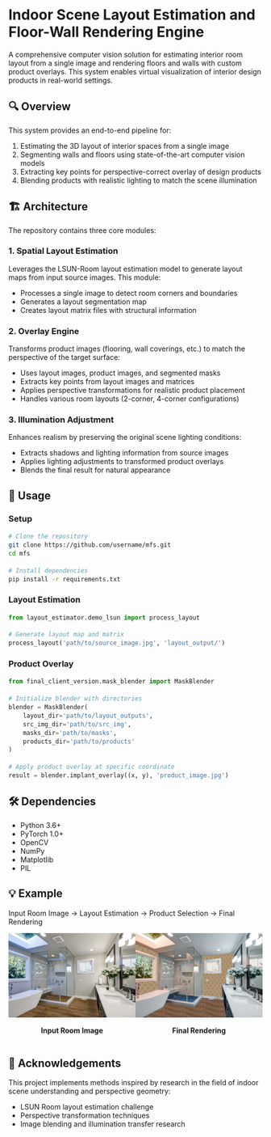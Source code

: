 # Indoor Scene Layout Estimation and Floor-Wall Rendering Engine

A comprehensive computer vision solution for estimating interior room layout from a single image and rendering floors and walls with custom product overlays. This system enables virtual visualization of interior design products in real-world settings.

## 🔍 Overview

This system provides an end-to-end pipeline for:
1. Estimating the 3D layout of interior spaces from a single image
2. Segmenting walls and floors using state-of-the-art computer vision models
3. Extracting key points for perspective-correct overlay of design products
4. Blending products with realistic lighting to match the scene illumination

## 🏗️ Architecture

The repository contains three core modules:

### 1. Spatial Layout Estimation

Leverages the LSUN-Room layout estimation model to generate layout maps from input source images. This module:
- Processes a single image to detect room corners and boundaries
- Generates a layout segmentation map
- Creates layout matrix files with structural information

### 2. Overlay Engine

Transforms product images (flooring, wall coverings, etc.) to match the perspective of the target surface:
- Uses layout images, product images, and segmented masks
- Extracts key points from layout images and matrices 
- Applies perspective transformations for realistic product placement
- Handles various room layouts (2-corner, 4-corner configurations)

### 3. Illumination Adjustment

Enhances realism by preserving the original scene lighting conditions:
- Extracts shadows and lighting information from source images
- Applies lighting adjustments to transformed product overlays
- Blends the final result for natural appearance

## 🚀 Usage

### Setup
```bash
# Clone the repository
git clone https://github.com/username/mfs.git
cd mfs

# Install dependencies
pip install -r requirements.txt
```

### Layout Estimation
```python
from layout_estimator.demo_lsun import process_layout

# Generate layout map and matrix
process_layout('path/to/source_image.jpg', 'layout_output/')
```

### Product Overlay
```python
from final_client_version.mask_blender import MaskBlender

# Initialize blender with directories
blender = MaskBlender(
    layout_dir='path/to/layout_outputs', 
    src_img_dir='path/to/src_img',
    masks_dir='path/to/masks',
    products_dir='path/to/products'
)

# Apply product overlay at specific coordinate
result = blender.implant_overlay((x, y), 'product_image.jpg')
```

## 🛠️ Dependencies

- Python 3.6+
- PyTorch 1.0+
- OpenCV
- NumPy
- Matplotlib
- PIL

## 💡 Example

Input Room Image → Layout Estimation → Product Selection → Final Rendering

<!-- ![Example Pipeline](outs/test1.jpg) -->

<div style="display: flex; justify-content: space-around; align-items: center;">
  <div style="text-align: center;">
    <img src="inputs/src_imgs/test1.jpeg" alt="Input Room Image" width="300">
    <p><b>Input Room Image</b></p>
  </div>
  <div style="text-align: center;">
    <img src="outs/test1.jpg" alt="Final Rendering" width="300">
    <p><b>Final Rendering</b></p>
  </div>
</div>


## 🙏 Acknowledgements

This project implements methods inspired by research in the field of indoor scene understanding and perspective geometry:
- LSUN Room layout estimation challenge
- Perspective transformation techniques
- Image blending and illumination transfer research
